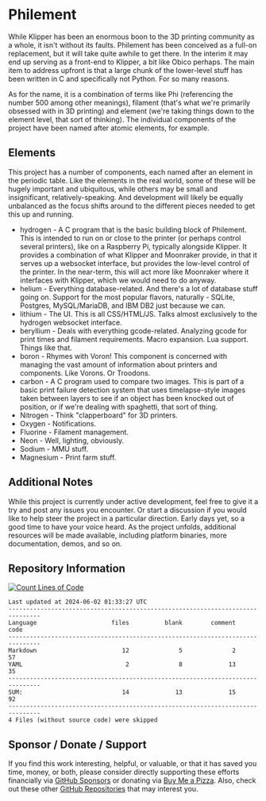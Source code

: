 # Philement
While Klipper has been an enormous boon to the 3D printing community as a whole, it isn't without its faults. Philement has been conceived as a full-on replacement, but it will take quite awhile to get there. In the interim it may end up serving as a front-end to Klipper, a bit like Obico perhaps. The main item to address upfront is that a large chunk of the lower-level stuff has been written in C and specifically not Python. For so many reasons. 

As for the name, it is a combination of terms like Phi (referencing the number 500 among other meanings), filament (that's what we're primarily obsessed with in 3D printing) and element (we're taking things down to the element level, that sort of thinking). The individual components of the project have been named after atomic elements, for example.

## Elements
This project has a number of components, each named after an element in the periodic table. Like the elements in the real world, some of these will be hugely important and ubiquitous, while others may be small and insignificant, relatively-speaking. And development will likely be equally unbalanced as the focus shifts around to the different pieces needed to get this up and running.
- hydrogen - A C program that is the basic building block of Philement. This is intended to run on or close to the printer (or perhaps control several printers), like on a Raspberry Pi, typically alongside Klipper. It provides a combination of what Klipper and Moonraker provide, in that it serves up a websocket interface, but provides the low-level control of the printer. In the near-term, this will act more like Moonraker where it interfaces with Klipper, which we would need to do anyway.
- helium - Everything database-related. And there's a lot of database stuff going on. Support for the most popular flavors, naturally - SQLite, Postgres, MySQL/MariaDB, and IBM DB2 just because we can.
- lithium - The UI. This is all CSS/HTML/JS. Talks almost exclusively to the hydrogen websocket interface. 
- beryllium - Deals with everything gcode-related. Analyzing gcode for print times and filament requirements. Macro expansion. Lua support. Things like that.
- boron - Rhymes with Voron! This component is concerned with managing the vast amount of information about printers and components. Like Vorons. Or Troodons.
- carbon - A C program used to compare two images. This is part of a basic print failure detection system that uses timelapse-style images taken between layers to see if an object has been knocked out of position, or if we're dealing with spaghetti, that sort of thing.
- Nitrogen - Think "clapperboard" for 3D printers.  
- Oxygen - Notifications.
- Fluorine - Filament management.
- Neon - Well, lighting, obviously.
- Sodium - MMU stuff.
- Magnesium - Print farm stuff.

## Additional Notes
While this project is currently under active development, feel free to give it a try and post any issues you encounter.  Or start a discussion if you would like to help steer the project in a particular direction.  Early days yet, so a good time to have your voice heard.  As the project unfolds, additional resources will be made available, including platform binaries, more documentation, demos, and so on.

## Repository Information 
[![Count Lines of Code](https://github.com/500Foods/Template/actions/workflows/main.yml/badge.svg)](https://github.com/500Foods/Template/actions/workflows/main.yml)
<!--CLOC-START -->
```
Last updated at 2024-06-02 01:33:27 UTC
-------------------------------------------------------------------------------
Language                     files          blank        comment           code
-------------------------------------------------------------------------------
Markdown                        12              5              2             57
YAML                             2              8             13             35
-------------------------------------------------------------------------------
SUM:                            14             13             15             92
-------------------------------------------------------------------------------
4 Files (without source code) were skipped
```
<!--CLOC-END-->

## Sponsor / Donate / Support
If you find this work interesting, helpful, or valuable, or that it has saved you time, money, or both, please consider directly supporting these efforts financially via [GitHub Sponsors](https://github.com/sponsors/500Foods) or donating via [Buy Me a Pizza](https://www.buymeacoffee.com/andrewsimard500). Also, check out these other [GitHub Repositories](https://github.com/500Foods?tab=repositories&q=&sort=stargazers) that may interest you.
